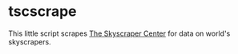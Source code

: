 # tscscrape

This little script scrapes [The Skyscraper Center](http://www.skyscrapercenter.com/) for data on world's skyscrapers.
